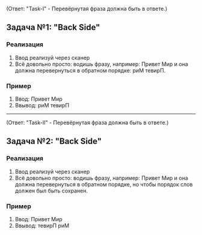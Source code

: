 (Ответ: "Task-I" - Перевёрнутая фраза должна быть в ответе.)
## Задача №1: "Back Side"

### Реализация
1. Ввод реализуй через сканер
2. Всё довольно просто: водишь фразу, например: Привет Мир и она должна перевернуться в обратном порядке: риМ тевирП.

### Пример
1. Ввод: Привет Мир
2. Ввывод: риМ тевирП 

_________________________________________________________________________________________________________

(Ответ: "Task-II" - Перевёрнутая фраза должна быть в ответе.)
## Задача №2: "Back Side"

### Реализация
1. Ввод реализуй через сканер
2. Всё довольно просто: водишь фразу, например: Привет Мир и она должна перевернуться в обратном порядке, но чтобы порядок слов должен был быть сохранен. 

### Пример
1. Ввод: Привет Мир
2. Ввывод: тевирП риМ
